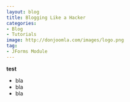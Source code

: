 ```yaml
---
layout: blog
title: Blogging Like a Hacker
categories: 
- Blog
- Tutorials
image: http://donjoomla.com/images/logo.png
tag: 
- JForms Module
---
```

**test**

- bla
- bla
- bla

